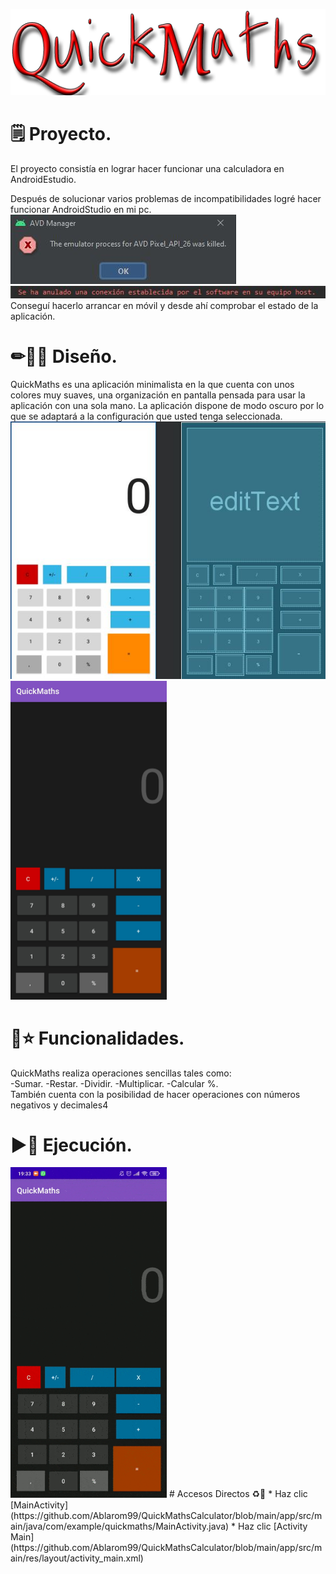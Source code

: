  <p align="center">
  <img src="https://github.com/Ablarom99/QuickMathsCalculator/blob/main/recursos/QuickMaths.png">
</p>

# 🗒 Proyecto.
El proyecto consistía en lograr hacer funcionar una calculadora en AndroidEstudio.

Después de solucionar varios problemas de incompatibilidades logré hacer funcionar AndroidStudio en mi pc.
<img src="https://github.com/Ablarom99/QuickMathsCalculator/blob/main/recursos/error1.JPG">
<img src="https://github.com/Ablarom99/QuickMathsCalculator/blob/main/recursos/error2.JPG">
<br/>
Conseguí hacerlo arrancar en móvil y desde ahí comprobar el estado de la aplicación.
<br/>
# ✏✍🏿 Diseño.
QuickMaths es una aplicación minimalista en la que cuenta con unos colores muy suaves, una organización en pantalla pensada para usar la aplicación con una sola mano.
La aplicación dispone de modo oscuro por lo que se adaptará a la configuración que usted tenga seleccionada.
<br/>
<img src="https://github.com/Ablarom99/QuickMathsCalculator/blob/main/recursos/disenho.JPG" >
<img src="https://github.com/Ablarom99/QuickMathsCalculator/blob/main/recursos/calculadora.jpg" alt="drawing" width="250">
# 🧨⭐ Funcionalidades.
QuickMaths realiza operaciones sencillas tales como:
<br/>
-Sumar.
-Restar.
-Dividir.
-Multiplicar.
-Calcular %.
<br/>
También cuenta con la posibilidad de hacer operaciones con números negativos y decimales4
# ▶📲 Ejecución.
<img src="https://github.com/Ablarom99/QuickMathsCalculator/blob/main/recursos/calculadora.gif" width="250">
# Accesos Directos ♻🔁
* Haz clic [MainActivity](https://github.com/Ablarom99/QuickMathsCalculator/blob/main/app/src/main/java/com/example/quickmaths/MainActivity.java)
* Haz clic [Activity Main](https://github.com/Ablarom99/QuickMathsCalculator/blob/main/app/src/main/res/layout/activity_main.xml)

